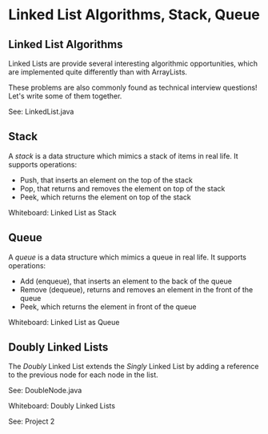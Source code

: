 # Linked List Algorithms, Stack, Queue

## Linked List Algorithms

Linked Lists are provide several interesting algorithmic opportunities,
which are implemented quite differently than with ArrayLists.

These problems are also commonly found as technical interview questions!
Let's write some of them together.

See: LinkedList.java

## Stack

A *stack* is a data structure which mimics a stack of items in real life. It supports operations:

 - Push, that inserts an element on the top of the stack
 - Pop, that returns and removes the element on top of the stack
 - Peek, which returns the element on top of the stack

Whiteboard: Linked List as Stack

## Queue

A *queue* is a data structure which mimics a queue in real life. It supports operations:

 - Add (enqueue), that inserts an element to the back of the queue
 - Remove (dequeue), returns and removes an element in the front of the queue
 - Peek, which returns the element in front of the queue
 
Whiteboard: Linked List as Queue

## Doubly Linked Lists

The *Doubly* Linked List extends the *Singly* Linked List by adding a reference to the previous node
for each node in the list.

See: DoubleNode.java

Whiteboard: Doubly Linked Lists

See: Project 2

